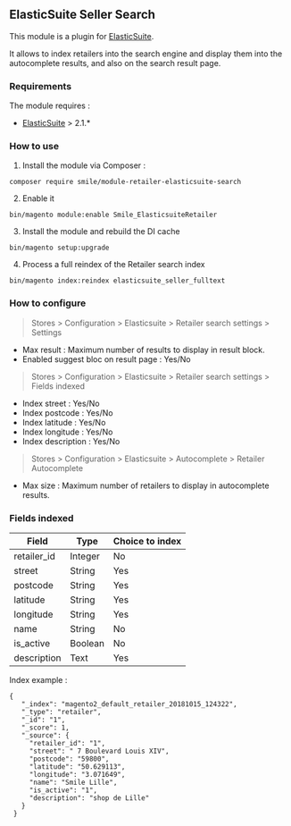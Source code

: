 ## ElasticSuite Seller Search

This module is a plugin for [ElasticSuite](https://github.com/Smile-SA/elasticsuite).

It allows to index retailers into the search engine and display them into the autocomplete results, and also on the search result page.

### Requirements

The module requires :

- [ElasticSuite](https://github.com/Smile-SA/elasticsuite) > 2.1.*

### How to use

1. Install the module via Composer :

``` composer require smile/module-retailer-elasticsuite-search ```

2. Enable it

``` bin/magento module:enable Smile_ElasticsuiteRetailer ```

3. Install the module and rebuild the DI cache

``` bin/magento setup:upgrade ```

4. Process a full reindex of the Retailer search index

``` bin/magento index:reindex elasticsuite_seller_fulltext ```

### How to configure

> Stores > Configuration > Elasticsuite > Retailer search settings > Settings
* Max result : Maximum number of results to display in result block.
* Enabled suggest bloc on result page : Yes/No

> Stores > Configuration > Elasticsuite > Retailer search settings > Fields indexed
* Index street : Yes/No
* Index postcode : Yes/No
* Index latitude : Yes/No
* Index longitude : Yes/No
* Index description : Yes/No

> Stores > Configuration > Elasticsuite > Autocomplete > Retailer Autocomplete
* Max size : Maximum number of retailers to display in autocomplete results.

### Fields indexed

Field       | Type    | Choice to index
------------|---------|------------------
retailer_id | Integer | No
street      | String  | Yes
postcode    | String  | Yes
latitude    | String  | Yes
longitude   | String  | Yes
name        | String  | No
is_active   | Boolean | No
description | Text    | Yes

Index example :
```
{
   "_index": "magento2_default_retailer_20181015_124322",
   "_type": "retailer",
   "_id": "1",
   "_score": 1,
   "_source": {
     "retailer_id": "1",
     "street": " 7 Boulevard Louis XIV",
     "postcode": "59800",
     "latitude": "50.629113",
     "longitude": "3.071649",
     "name": "Smile Lille",
     "is_active": "1",
     "description": "shop de Lille"
   }
 }
```

